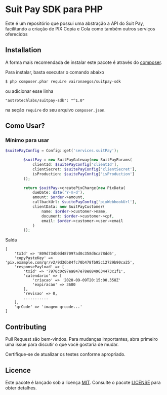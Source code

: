 # Suit Pay SDK para PHP

Este é um repositório que possui uma abstração a API do Suit Pay, facilitando a criação de PIX Copia e Cola como também
outros serviços oferecidos

## Installation

A forma mais recomendada de instalar este pacote é através do [composer](http://getcomposer.org/download/).

Para instalar, basta executar o comando abaixo

```bash
$ php composer.phar require vaironaegos/suitpay-sdk
```

ou adicionar esse linha

```
"astrotechlabs/suitpay-sdk": "^1.0"
```

na seção `require` do seu arquivo `composer.json`.

## Como Usar?

### Mínimo para usar

```php
$suitePayConfig = Config::get('services.suitPay');

        $suitPay = new SuitPayGateway(new SuitPayParams(
            clientId: $suitePayConfig['clientId'],
            clientSecret: $suitePayConfig['clientSecret'],
            isProduction: $suitePayConfig['isProduction']
        ));

        return $suitPay->createPixCharge(new PixData(
            dueDate: date('Y-m-d'),
            amount: $order->amount,
            callbackUrl: $suitePayConfig['pixWebhookUrl'],
            clientData: new SuitPayCustomer(
                name: $order->customer->name,
                document: $order->customer->cpf,
                email: $order->customer->user->email
            )
        ));
```

Saída

```
[
    'txId' => '809d734b0d487097ad0c358d6ca78dd6',
    'copyPasteKey' => 'pix.example.com/qr/v2/9d36b84fc70b478fb95c12729b90ca25',
    'responsePayload' => [
        'txid' => '7978c0c97ea847e78e8849634473c1f1',
        'calendario' => [
            'criacao' => '2020-09-09T20:15:00.358Z'
            'expiracao' => 3600
        ],
        'revisao' => 0,
        ...........
    ],
    'qrCode' => 'imagem qrcode...'
]
```

## Contributing

Pull Request são bem-vindos. Para mudanças importantes, abra primeiro uma issue para discutir o que você gostaria de
mudar.

Certifique-se de atualizar os testes conforme apropriado.

## Licence

Este pacote é lançado sob a licença [MIT](https://choosealicense.com/licenses/mit/). Consulte o
pacote [LICENSE](./LICENSE) para obter detalhes.
